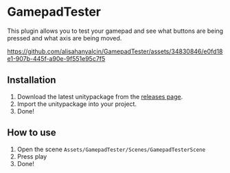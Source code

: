# GamepadTester
 
This plugin allows you to test your gamepad and see what buttons are being pressed and what axis are being moved.



https://github.com/alisahanyalcin/GamepadTester/assets/34830846/e0fd18e1-907b-445f-a90e-9f551e95c7f5



## Installation
1. Download the latest unitypackage from the [releases page](https://github.com/alisahanyalcin/GamepadTester/releases).
2. Import the unitypackage into your project.
3. Done!

## How to use
1. Open the scene `Assets/GamepadTester/Scenes/GamepadTesterScene`
2. Press play
3. Done!
